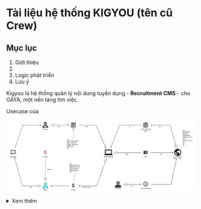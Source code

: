 # Tài liệu hệ thống KIGYOU (tên cũ Crew)


## Mục lục

1. Giới thiệu
2. 
3. Logic phát triển
4. Lưu ý


Kigyou là hệ thống quản lý nội dung tuyển dụng - **Recruitment CMS** - cho GAYA, một nền tảng tìm việc. 

Usecase của 

![](_assets/dang_tuyen_tren_crew.svg)


<details> 
	<summary>Xem thêm</summary> 
	<div class="image-container"> 
		<img src="_assets/dang_tuyen_tren_crew_annimated.svg" alt="Dang Tuyen Tren Crew" style="width: 100%;"> 
	</div> 
</details>



